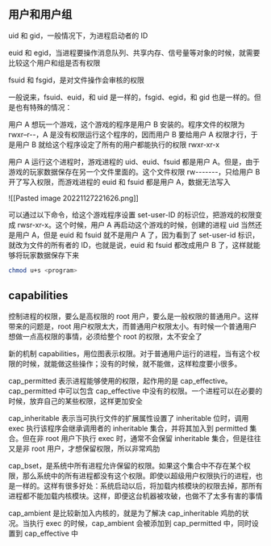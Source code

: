 ## 用户和用户组

uid 和 gid，一般情况下，为进程启动者的 ID

euid 和 egid，当进程要操作消息队列、共享内存、信号量等对象的时候，就需要比较这个用户和组是否有权限

fsuid 和 fsgid，是对文件操作会审核的权限

一般说来，fsuid、euid，和 uid 是一样的，fsgid、egid，和 gid 也是一样的。但是也有特殊的情况：

用户 A 想玩一个游戏，这个游戏的程序是用户 B 安装的。程序文件的权限为 rwxr–r--，A 是没有权限运行这个程序的，因而用户 B 要给用户 A 权限才行，于是用户 B 就给这个程序设定了所有的用户都能执行的权限 rwxr-xr-x

用户 A 运行这个进程时，游戏进程的 uid、euid、fsuid 都是用户 A。但是，由于游戏的玩家数据保存在另一个文件里面的。这个文件权限 rw-------，只给用户 B 开了写入权限，而游戏进程的 euid 和 fsuid 都是用户 A，数据无法写入

![[Pasted image 20221127221626.png]]

可以通过以下命令，给这个游戏程序设置 set-user-ID 的标识位，把游戏的权限变成 rwsr-xr-x。这个时候，用户 A 再启动这个游戏的时候，创建的进程 uid 当然还是用户 A，但是 euid 和 fsuid 就不是用户 A 了，因为看到了 set-user-id 标识，就改为文件的所有者的 ID，也就是说，euid 和 fsuid 都改成用户 B 了，这样就能够将玩家数据保存下来

```bash
chmod u+s <program>
```

## capabilities

控制进程的权限，要么是高权限的 root 用户，要么是一般权限的普通用户。这样带来的问题是，root 用户权限太大，而普通用户权限太小。有时候一个普通用户想做一点高权限的事情，必须给整个 root 的权限，太不安全了

新的机制 capabilities，用位图表示权限。对于普通用户运行的进程，当有这个权限的时候，就能做这些操作；没有的时候，就不能做，这样粒度要小很多。

cap_permitted 表示进程能够使用的权限，起作用的是 cap_effective。cap_permitted 中可以包含 cap_effective 中没有的权限。一个进程可以在必要的时候，放弃自己的某些权限，这样更加安全

cap_inheritable 表示当可执行文件的扩展属性设置了 inheritable 位时，调用 exec 执行该程序会继承调用者的 inheritable 集合，并将其加入到 permitted 集合。但在非 root 用户下执行 exec 时，通常不会保留 inheritable 集合，但是往往又是非 root 用户，才想保留权限，所以非常鸡肋

cap_bset，是系统中所有进程允许保留的权限。如果这个集合中不存在某个权限，那么系统中的所有进程都没有这个权限。即使以超级用户权限执行的进程，也是一样的。这样有很多好处：系统启动以后，将加载内核模块的权限去掉，那所有进程都不能加载内核模块。这样，即便这台机器被攻破，也做不了太多有害的事情

cap_ambient 是比较新加入内核的，就是为了解决 cap_inheritable 鸡肋的状况。当执行 exec 的时候，cap_ambient 会被添加到 cap_permitted 中，同时设置到 cap_effective 中